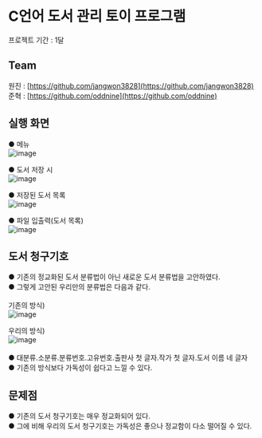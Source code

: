 # C언어 도서 관리 토이 프로그램
프로젝트 기간 : 1달

## Team
원진 : [https://github.com/jangwon3828](https://github.com/jangwon3828)</br>
준혁 : [https://github.com/oddnine](https://github.com/oddnine)</br>

## 실행 화면
● 메뉴</br>
![image](https://user-images.githubusercontent.com/90389323/189697174-45510445-7786-44f8-a3f5-52330f1e40e9.png)</br>

● 도서 저장 시</br>
![image](https://user-images.githubusercontent.com/90389323/189698248-4aa3774f-c407-40e3-b006-e80414f5b997.png)</br>

● 저장된 도서 목록</br>
![image](https://user-images.githubusercontent.com/90389323/189698330-753efe98-9756-4d03-aba7-c594cf9786dd.png)</br>

● 파일 입출력(도서 목록)</br>
![image](https://user-images.githubusercontent.com/90389323/189698537-468db10c-0c33-4bc2-9882-44e6a1ee64d7.png)</br>

## 도서 청구기호
● 기존의 정교화된 도서 분류법이 아닌 새로운 도서 분류법을 고안하였다.</br>
● 그렇게 고안된 우리만의 분류법은 다음과 같다.</br></br>
기존의 방식)</br>
![image](https://user-images.githubusercontent.com/90389323/189699932-615da8be-7610-4b81-9b15-691ad24b951c.png)</br>

우리의 방식)</br>
![image](https://user-images.githubusercontent.com/90389323/189700258-1f9d1e92-d0c7-432e-b863-b73cd4fc2edd.png)</br></br>
● 대분류.소분류.분류번호.고유번호.출판사 첫 글자.작가 첫 글자.도서 이름 네 글자</br>
● 기존의 방식보다 가독성이 쉽다고 느낄 수 있다.</br>

## 문제점
● 기존의 도서 청구기호는 매우 정교화되어 있다.</br>
● 그에 비해 우리의 도서 청구기호는 가독성은 좋으나 정교함이 다소 떨어질 수 있다.</br>
